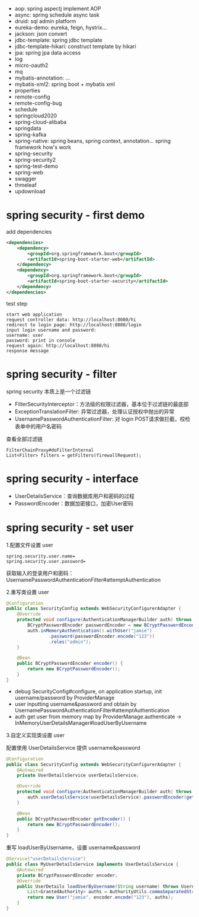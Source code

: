 - aop: spring aspectj implement AOP
- async: spring schedule async task
- druid: sql admin platform
- eureka-demo: eureka, feign, hystrix...
- jackson: json convert
- jdbc-template: spring jdbc template
- jdbc-template-hikari: construct template by hikari
- jpa: spring jpa data access
- log
- micro-oauth2
- mq
- mybatis-annotation: ...
- mybatis-xml2: spring boot + mybatis xml
- properties
- remote-config
- remote-config-bug
- schedule
- springcloud2020
- spring-cloud-alibaba
- springdata
- spring-kafka
- spring-native: spring beans, spring context, annotation... spring framework how's work
- spring-security
- spring-security2
- spring-test-demo
- spring-web
- swagger
- thmeleaf
- updownload

# spring security - first demo
add dependencies
```xml
<dependencies>
    <dependency>
        <groupId>org.springframework.boot</groupId>
        <artifactId>spring-boot-starter-web</artifactId>
    </dependency>
    <dependency>
        <groupId>org.springframework.boot</groupId>
        <artifactId>spring-boot-starter-security</artifactId>
    </dependency>
</dependencies>
```

test step
```text
start web application
request controller data: http://localhost:8080/hi
redirect to login page: http://localhost:8080/login
input login username and password:
username: user
password: print in console
request again: http://localhost:8080/hi
response message
```

# spring security - filter
spring security 本质上是一个过滤链
- FilterSecurityInterceptor：方法级的权限过滤器，基本位于过滤链的最底部
- ExceptionTranslationFilter: 异常过滤器，处理认证授权中抛出的异常
- UsernamePasswordAuthenticationFilter: 对 login POST请求做拦截，校检表单中的用户名密码

查看全部过滤链
```text
FilterChainProxy#doFilterInternal
List<Filter> filters = getFilters(firewallRequest);
```

# spring security - interface
- UserDetailsService：查询数据库用户和密码的过程
- PasswordEncoder：数据加密接口，加密User密码



# spring security - set user

1.配置文件设置 user

```
spring.security.user.name=
spring.security.user.password=
```



获取输入的登录用户和密码：UsernamePasswordAuthenticationFilter#attemptAuthentication



2.重写类设置 user

```java
@Configuration
public class SecurityConfig extends WebSecurityConfigurerAdapter {
    @Override
    protected void configure(AuthenticationManagerBuilder auth) throws Exception {
        BCryptPasswordEncoder passwordEncoder = new BCryptPasswordEncoder();
        auth.inMemoryAuthentication().withUser("jamie")
                .password(passwordEncoder.encode("123"))
                .roles("admin");
    }

    @Bean
    public BCryptPasswordEncoder encoder() {
        return new BCryptPasswordEncoder();
    }
}
```



- debug SecurityConfig#configure, on application startup, init username/password by ProviderManage
- user inputting username&password and obtain by UsernamePasswordAuthenticationFilter#attemptAuthentication
- auth get user from memory map by ProviderManage.authenticate -> InMemoryUserDetailsManager#loadUserByUsername



3.自定义实现类设置 user

配置使用 UserDetailsService 提供 username&password

```java
@Configuration
public class SecurityConfig extends WebSecurityConfigurerAdapter {
    @Autowired
    private UserDetailsService userDetailsService;

    @Override
    protected void configure(AuthenticationManagerBuilder auth) throws Exception {
        auth.userDetailsService(userDetailsService).passwordEncoder(getEncoder());
    }

    @Bean
    public BCryptPasswordEncoder getEncoder() {
        return new BCryptPasswordEncoder();
    }
}
```



重写 loadUserByUsername，设置 username&password

```java
@Service("userDetailsService")
public class MyUserDetailsService implements UserDetailsService {
    @Autowired
    private BCryptPasswordEncoder encoder;
    @Override
    public UserDetails loadUserByUsername(String username) throws UsernameNotFoundException {
        List<GrantedAuthority> auths = AuthorityUtils.commaSeparatedStringToAuthorityList("role");
        return new User("jamie", encoder.encode("123"), auths);
    }
}
```






